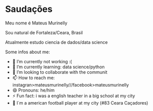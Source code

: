 # Saudações 
Meu nome é Mateus Murinelly

Sou natural de Fortaleza/Ceara, Brasil

Atualmente estudo ciencia de dados/data science



Some infos about me:
- 🔭 I’m currently not working :(
- 🌱 I’m currently learning: data science/python
- 👯 I’m looking to collaborate with the communit 
- 📫 How to reach me: instagran>mateusmurinelly///facebook>mateusmurinelly 
- 😄 Pronouns: he/him
- ⚡ Fun fact: i was a english teacher in a big school at my city 
- 🏈 I´m a american football player at my city (#83 Ceara Caçadores)


  
